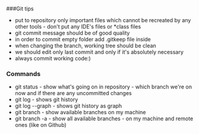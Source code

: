 ###Git tips
- put to repository only important files which cannot be recreated by any other tools - don't put any IDE's files or *class files
- git commit message should be of good quality
- in order to commit empty folder add .gitkeep file inside
- when changing the branch, working tree should be clean
- we should edit only last commit and only if it's absolutely necessary
- always commit working code:)

### Commands
- git status - show what's going on in repository - which branch we're on now and if there are any  uncommitted  changes
- git log - shows git history
- git log --graph - shows git history as graph
- git branch - show available branches on my machine
- git branch -a - show all available branches - on my machine and remote ones (like on Github)
